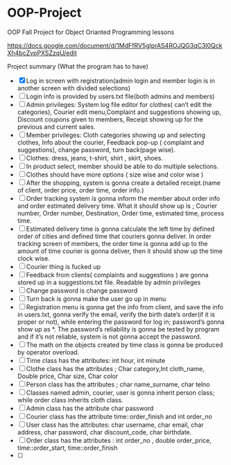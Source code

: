 # OOP-Project
OOP Fall Project for Object Orianted Programming lessons

https://docs.google.com/document/d/1MdFfRV5glprAS4ROJQG3qC3l0QckXh4bcZvpPXSZzqU/edit

Project summary (What the program has to have)
- [x] Log in screen with registration(admin login and member login is in another screen with divided selections)
- [ ] Login info is provided by users.txt file(both admins and members)
- [ ] Admin privileges: System log file editor for clothes( can’t edit the categories), Courier edit menu,Complaint and suggestions showing up, Discount coupons given to members, Receipt showing up for the previous and current sales.
- [ ] Member privileges: Cloth categories showing up and selecting clothes,  Info about the courier, Feedback pop-up ( complaint and suggestions), change password, turn back(page wise).
- [ ] Clothes: dress, jeans, t-shirt, shirt , skirt, shoes.
- [ ] In product select, member should be able to do multiple selections.
- [ ] Clothes should have more options ( size wise and color wise )
- [ ] After the shopping, system is gonna create a detailed receipt.(name of  client, order price, order time, order info.)
- [ ] Order tracking system is gonna inform the member about order info and order estimated delivery time. What it should show up is ; Courier number, Order number, Destination, Order time, estimated time, process time.
- [ ] Estimated delivery time is gonna calculate the left time by defined order of cities and defined time that couriers gonna deliver. In order tracking screen of members, the order time is gonna add up to the amount of time courier is gonna deliver, then it should show up the time clock wise.
- [ ] Courier thing is fucked up 
- [ ] Feedback from clients( complaints and suggestions ) are gonna stored up in a suggestions.txt file. Readable by admin privileges
- [ ] Change password is change password
- [ ] Turn back is gonna make the user go up in menu
- [ ] Registration menu is gonna get the info from client, and save the info in users.txt, gonna verify the email, verify the birth date’s order(if it is proper or not), while entering the password for log in; password’s gonna show up as *. The password’s reliability is gonna be tested by program and if it’s not reliable, system is not gonna accept the password.
- [ ] The math on the objects created by time class is gonna be produced by operator overload.
- [ ] Time class has the attributes: int hour, int minute
- [ ] Clothe class has the attributes ; Char category,Int cloth_name, Double price, Char size, Char color
- [ ] Person class has the attributes ; char name_surname, char telno 
- [ ] Classes named admin, courier, user is gonna inherit person class; while order class inherits cloth class.
- [ ] Admin class has the attribute char password
- [ ] Courier class has the attribute time::order_finish and int order_no
- [ ] User class has the attributes: char username, char email, char address, char password, char discount_code, char birthdate.
- [ ] Order class has the attributes : int order_no , double order_price, time::order_start, time::order_finish
- [ ] 

